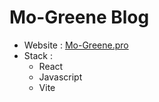 # Mo-Greene Blog

- Website : [Mo-Greene.pro](https://mo-greene.pro)
- Stack : 
  - React
  - Javascript
  - Vite